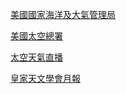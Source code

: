 
[美國國家海洋及大氣管理局](https://www.swpc.noaa.gov/)

[美國太空總署](https://www.nasa.gov/)

[太空天氣直播](https://www.spaceweatherlive.com)

[皇家天文學會月報](https://academic.oup.com/mnras)

